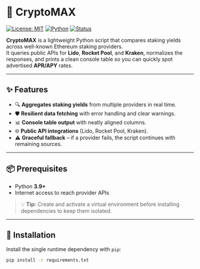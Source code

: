  # 🚀 CryptoMAX

[![License: MIT](https://img.shields.io/badge/License-MIT-green.svg)](LICENSE)
[![Python](https://img.shields.io/badge/Python-3.9%2B-blue)](https://www.python.org/)
[![Status](https://img.shields.io/badge/status-active-success.svg)]()

**CryptoMAX** is a lightweight Python script that compares staking yields across well-known Ethereum staking providers.  
It queries public APIs for **Lido**, **Rocket Pool**, and **Kraken**, normalizes the responses, and prints a clean console table so you can quickly spot advertised **APR/APY** rates.

---

## ✨ Features

- 🔍 **Aggregates staking yields** from multiple providers in real time.  
- 🛡️ **Resilient data fetching** with error handling and clear warnings.  
- 📊 **Console table output** with neatly aligned columns.  
- 🌐 **Public API integrations** (Lido, Rocket Pool, Kraken).  
- ⚠️ **Graceful fallback** – if a provider fails, the script continues with remaining sources.  

---

## 📦 Prerequisites

- Python **3.9+**
- Internet access to reach provider APIs

> 💡 **Tip:** Create and activate a virtual environment before installing dependencies to keep them isolated.

---

## 🔧 Installation

Install the single runtime dependency with `pip`:

```bash
pip install -r requirements.txt
